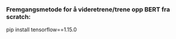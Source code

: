 ### Fremgangsmetode for å videretrene/trene opp BERT fra scratch:




  pip install tensorflow==1.15.0
